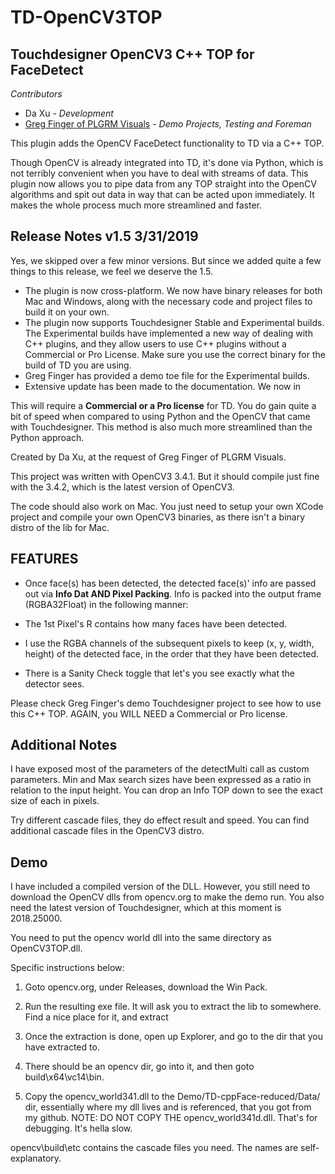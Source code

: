 # TD-OpenCV3TOP
## Touchdesigner OpenCV3 C++ TOP for FaceDetect

*Contributors*

- Da Xu - *Development*
- [Greg Finger of PLGRM Visuals](https://github.com/gregfinger) - *Demo Projects, Testing and Foreman*


This plugin adds the OpenCV FaceDetect functionality to TD via a C++ TOP. 


Though OpenCV is already integrated into TD, it's done via Python, which is not terribly convenient when you have to deal with streams of data. This plugin now allows you to pipe data from any TOP straight into the OpenCV algorithms and spit out data in way that can be acted upon immediately. It makes the whole process much more streamlined and faster.


## Release Notes v1.5 3/31/2019
Yes, we skipped over a few minor versions. But since we added quite a few things to this release, we feel we deserve the 1.5.


- The plugin is now cross-platform. We now have binary releases for both Mac and Windows, along with the necessary code and project files to build it on your own.
- The plugin now supports Touchdesigner Stable and Experimental builds. The Experimental builds have implemented a new way of dealing with C++ plugins, and they allow users to use C++ plugins without a Commercial or Pro License. Make sure you use the correct binary for the build of TD you are using.
- Greg Finger has provided a demo toe file for the Experimental builds.
- Extensive update has been made to the documentation. We now in


This will require a **Commercial or a Pro license** for TD. You do gain quite a bit of speed when compared to using Python and the OpenCV that came with Touchdesigner. This method is also much more streamlined than the Python approach. 



Created by Da Xu, at the request of Greg Finger of PLGRM Visuals.

This project was written with OpenCV3 3.4.1. But it should compile just fine with the 3.4.2, which is the latest version of OpenCV3.

The code should also work on Mac. You just need to setup your own XCode project and compile your own OpenCV3 binaries, as there isn't a binary distro of the lib for Mac.






## FEATURES

- Once face(s) has been detected, the detected face(s)' info are passed out via **Info Dat AND Pixel Packing**.
Info is packed into the output frame (RGBA32Float) in the following manner:

- The 1st Pixel's R contains how many faces have been detected. 

- I use the RGBA channels of the subsequent pixels to keep (x, y, width, height) of the detected face, in the order that they have been detected.


- There is a Sanity Check toggle that let's you see exactly what the detector sees.


Please check Greg Finger's demo Touchdesigner project to see how to use this C++ TOP. AGAIN, you WILL NEED a Commercial or Pro license.

## Additional Notes
I have exposed most of the parameters of the detectMulti call as custom parameters. Min and Max search sizes have been expressed as a ratio in relation to the input height. You can drop an Info TOP down to see the exact size of each in pixels.



Try different cascade files, they do effect result and speed. You can find additional cascade files in the OpenCV3 distro.



## Demo
I have included a compiled version of the DLL. However, you still need to download the OpenCV dlls from opencv.org to make the demo run. You also need the latest version of Touchdesigner, which at this moment is 2018.25000. 

You need to put the opencv world dll into the same directory as OpenCV3TOP.dll. 

Specific instructions below:

1. Goto opencv.org, under Releases, download the Win Pack. 

2. Run the resulting exe file. It will ask you to extract the lib to somewhere. Find a nice place for it, and extract

3. Once the extraction is done, open up Explorer, and go to the dir that you have extracted to. 

4. There should be an opencv dir, go into it, and then goto build\x64\vc14\bin. 

5. Copy the opencv_world341.dll to the Demo/TD-cppFace-reduced/Data/ dir, essentially where my dll lives and is referenced, that you got from my github. NOTE: DO NOT COPY THE opencv_world341d.dll. That's for debugging. It's hella slow.

opencv\build\etc contains the cascade files you need. The names are self-explanatory.
